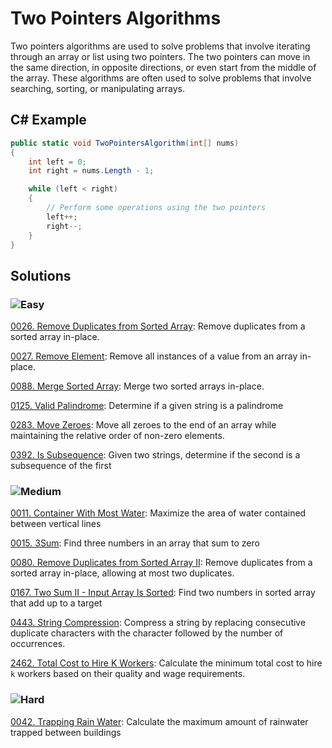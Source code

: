 # Two Pointers Algorithms

Two pointers algorithms are used to solve problems that involve iterating through an array or list using two pointers. The two pointers can move in the same direction, in opposite directions, or even start from the middle of the array. These algorithms are often used to solve problems that involve searching, sorting, or manipulating arrays.

## C# Example

```csharp
public static void TwoPointersAlgorithm(int[] nums)
{
    int left = 0;
    int right = nums.Length - 1;

    while (left < right)
    {
        // Perform some operations using the two pointers
        left++;
        right--;
    }
}
```
## Solutions

### ![Easy](https://img.shields.io/badge/Easy-46c6c2)

[0026. Remove Duplicates from Sorted Array](https://github.com/vahtyah/LeetCodeSolutions/tree/main/Two%20Pointers/0026.%20Remove%20Duplicates%20from%20Sorted%20Array): Remove duplicates from a sorted array in-place.

[0027. Remove Element](https://github.com/vahtyah/LeetCodeSolutions/tree/main/Two%20Pointers/0027.%20Remove%20Element): Remove all instances of a value from an array in-place.

[0088. Merge Sorted Array](https://github.com/vahtyah/LeetCodeSolutions/tree/main/Two%20Pointers/0088.%20Merge%20Sorted%20Array): Merge two sorted arrays in-place.

[0125. Valid Palindrome](/Two%20Pointers%2F0125.%20Valid%20Palindrome): Determine if a given string is a palindrome

[0283. Move Zeroes](https://github.com/vahtyah/LeetCodeSolutions/tree/main/Two%20Pointers/0283.%20Move%20Zeroes): Move all zeroes to the end of an array while maintaining the relative order of non-zero elements.

[0392. Is Subsequence](/Two%20Pointers%2F0392.%20Is%20Subsequence): Given two strings, determine if the second is a subsequence of the first

### ![Medium](https://img.shields.io/badge/Medium-fac31d)

[0011. Container With Most Water](/Two%20Pointers%2F0011.%20Container%20With%20Most%20Water): Maximize the area of water contained between vertical lines

[0015. 3Sum](/Two%20Pointers%2F0015.%203Sum): Find three numbers in an array that sum to zero

[0080. Remove Duplicates from Sorted Array II](https://github.com/vahtyah/LeetCodeSolutions/tree/main/Two%20Pointers/0080.%20Remove%20Duplicates%20from%20Sorted%20Array%20II): Remove duplicates from a sorted array in-place, allowing at most two duplicates.

[0167. Two Sum II - Input Array Is Sorted](/Two%20Pointers%2F0167.%20Two%20Sum%20II%20-%20Input%20Array%20Is%20Sorted): Find two numbers in sorted array that add up to a target

[0443. String Compression](https://github.com/vahtyah/LeetCodeSolutions/tree/main/Two%20Pointers/0443.%20String%20Compression): Compress a string by replacing consecutive duplicate characters with the character followed by the number of occurrences.

[2462. Total Cost to Hire K Workers](https://github.com/vahtyah/LeetCodeSolutions/tree/main/Two%20Pointers/2462.%20Total%20Cost%20to%20Hire%20K%20Workers): Calculate the minimum total cost to hire `k` workers based on their quality and wage requirements.

### ![Hard](https://img.shields.io/badge/Hard-f8615c)

[0042. Trapping Rain Water](/Two%20Pointers%2F0042.%20Trapping%20Rain%20Water): Calculate the maximum amount of rainwater trapped between buildings
